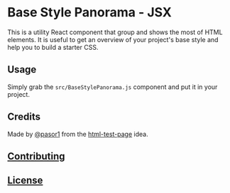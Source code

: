 # Base Style Panorama - JSX

This is a utility React component that group and shows the most of HTML elements.
It is useful to get an overview of your project's base style and help you to build a starter CSS.

## Usage

Simply grab the `src/BaseStylePanorama.js` component and put it in your project.

## Credits

Made by [@pasor1](https://github.com/pasor1) from the [html-test-page](https://github.com/cbracco/html5-test-page) idea.

## [Contributing](CONTRIBUTING.md)

## [License](LICENSE.md)